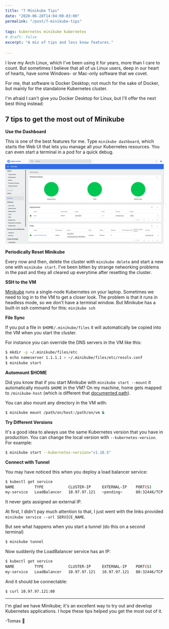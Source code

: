 ```yaml
---
title: "7 Minikube Tips"
date: "2020-06-28T14:04:00-03:00"
permalink: "/post/7-minikube-tips"

tags: kubernetes minikube kubernetes
# draft: false
excerpt: "A mix of tips and less know features."

---
```


I love my Arch Linux, which I've been using it for years, more than I care to count. But sometimes I believe that all of us Linux users, deep in our heart of hearts, have some Windows- or Mac-only software that we covet.

For me, that software is Docker Desktop; not much for the sake of Docker, but mainly for the standalone Kubernetes cluster.

I'm afraid I can't give you Docker Desktop for Linux, but I'll offer the next best thing instead: 

## 7 tips to get the most out of Minikube

**Use the Dashboard**

This is one of the best features for me. Type `minikube dashboard`, which starts the Web UI that lets you manage all your Kubernetes resources. You can even start a terminal in a pod for a quick debug.

![Dashboard](/images/minikube-dashboard.png)

**Periodically Reset Minikube**

Every now and then, delete the cluster with `minikube delete` and start a new one with `minikube start`. I've been bitten by strange networking problems in the past and they all cleared up everytime after resetting the cluster.

**SSH to the VM**

[Minikube](https://kubernetes.io/docs/setup/learning-environment/minikube/) runs a single-node Kubernetes on your laptop. Sometimes we need to log in to the VM to get a closer look. The problem is that it runs in headless mode, so we don't have a terminal window. But Minikube has a built-in ssh command for this: `minikube ssh`

**File Sync**

If you put a file in `$HOME/.minikube/files` it will automatically be copied into the VM when you start the cluster. 

For instance you can override the DNS servers in the VM like this:
```bash
$ mkdir -p ~/.minikube/files/etc
$ echo nameserver 1.1.1.1 > ~/.minikube/files/etc/resolv.conf
$ minikube start
```

**Automount $HOME**

Did you know that if you start Minikube with `minikube start --mount` it automatically mounts `$HOME` in the VM? On my machine, home gets mapped to `/minikube-host` (which is different that [documented path](https://minikube.sigs.k8s.io/docs/handbook/mount/)).

You can also mount any directory in the VM with:

```bash 
$ minikube mount /path/on/host:/path/on/vm &
```

**Try Different Versions**

It's a good idea to always use the same Kubernetes version that you have in production. You can change the local version with `--kubernetes-version`. For example:

```bash
$ minikube start --kubernetes-version="v1.18.5"
```

**Connect with Tunnel**

You may have noticed this when you deploy a load balancer service:

```bash
$ kubectl get service
NAME         TYPE           CLUSTER-IP     EXTERNAL-IP    PORT(S)        AGE
my-service   LoadBalancer   10.97.97.121   <pending>      80:32446/TCP   88s
```

It never gets assigned an external IP.

At first, I didn't pay much attention to that, I just went with the links provided `minikube service --url SERVICE_NAME`.

But see what happens when you start a tunnel (do this on a second terminal)

```bash
$ minikube tunnel
```

Now suddenly the LoadBalancer service has an IP:
```bash
$ kubectl get service
NAME         TYPE           CLUSTER-IP     EXTERNAL-IP    PORT(S)        AGE
my-service   LoadBalancer   10.97.97.121   10.97.97.121   80:32446/TCP   88s
```

And it should be connectable:

```bash
$ curl 10.97.97.121:80
```

<!-- The service has a valid IP now, and that's not all, you can connect to it as long as the tunnel is running. -->
<!-- 
Why I want it when I can just port forward?
minikube tunnel
minikube tunnel --cleanup
kubectl port-forward POD PORT:PORT -->

<!-- - Addons, did you know minikube has addons? I didn't.
minikube addons list
minikube addons enable metrics-server -->

---

I'm glad we have Minikube; it's an excellent way to try out and develop Kubernetes applications. I hope these tips helped you get the most out of it.

-Tomas 👋 